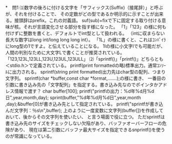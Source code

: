 *　問1
⑴数字の後ろに付ける文字を「サフィックス(Suffix)（接尾辞）」と呼ぶが、それを付けることで、
その定数がどの型であるか明示的に示すことが出来る。接頭辞はprefix。これの対義語。
suf(sub)+fixで下に固定する取り付ける意味が核。それが言語変化させる部分を指す様になった。
「1」「123」の様に何も付けずに整数を書くと、デフォルトでint型として扱われる。
（intに収まらない長大な数字はlong int/long long long int）。
「1L」の様に書くと、これはｺﾝﾊﾟｲﾗにlong型の1ですよ。と伝えていることになる。
1lの様に小文字lでも可能だが、人間の判別なために大文字Lで書くことが推奨されている。
「123,123L,123LL,123U,123UL,123ULL」
⑵「sprintf()」「printf()」どちらとも＜stdio.h＞で定義されている。
printf(print formattedの略)標準出力。通常ｺﾝｿｰﾙに出力される。
sprintf(string print formatted)出力先はchar型の配列、つまり文字列。
sprintf(char *buffer,const char *format,.......);の様に書き、
一番目の引数に書き込み先の「文字配列」を指定する。書き込み先なのでポインタかアドレス情報で渡す？
  char buffer[100];
  printf("printfの出力：%d年%d月%d日",year,month,day);
  sprint(buffer,"%d年%d月%d日",year,month ,day);&buffer[0]が書き込み先として指定されている。
  printf("sprintfが書き込んだ文字列：％s\n",buffer);
上のように一度変数に文字列(buffer[])を作成しておいて、後からその文字列を使いたい、
と言う場面で役に立つ。
ただsprintfは書き込み先のサイズをチェックしない欠陥があり、バッファオーバーフローの危険があり、
現在は第二引数にバッファ最大サイズを指定できるsnprintf()を使うのが常識になっている。
  
